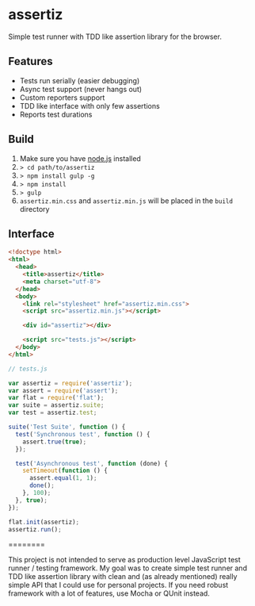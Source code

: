 assertiz
========

Simple test runner with TDD like assertion library for the browser.

## Features
- Tests run serially (easier debugging)
- Async test support (never hangs out)
- Custom reporters support
- TDD like interface with only few assertions
- Reports test durations

## Build
1. Make sure you have [node.js](http://nodejs.org/) installed
2. `> cd path/to/assertiz`
3. `> npm install gulp -g`
4. `> npm install`
5. `> gulp`
6. `assertiz.min.css` and `assertiz.min.js` will be placed in the `build` directory

## Interface
```html
﻿<!doctype html>
<html>
  <head>
    <title>assertiz</title>
    <meta charset="utf-8">
  </head>
  <body>
    <link rel="stylesheet" href="assertiz.min.css">
    <script src="assertiz.min.js"></script>

    <div id="assertiz"></div>

    <script src="tests.js"></script>
  </body>
</html>
```

```js
// tests.js

var assertiz = require('assertiz');
var assert = require('assert');
var flat = require('flat');
var suite = assertiz.suite;
var test = assertiz.test;

suite('Test Suite', function () {
  test('Synchronous test', function () {
    assert.true(true);
  });

  test('Asynchronous test', function (done) {
    setTimeout(function () {
      assert.equal(1, 1);
      done();
    }, 100);
  }, true);
});

flat.init(assertiz);
assertiz.run();
```
========

This project is not intended to serve as production level JavaScript test runner / testing framework. My goal was to create simple test runner and TDD like assertion library with clean and (as already mentioned) really simple API that I could use for personal projects. If you need robust framework with a lot of features, use Mocha or QUnit instead.
